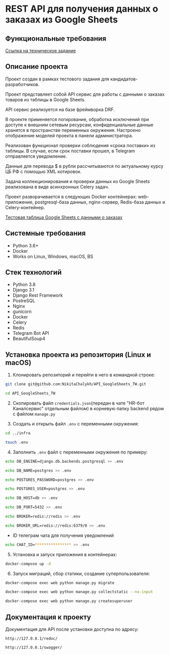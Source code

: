 REST API для получения данных о заказах из Google Sheets
=====

Функциональные требования
----------
[Ссылка на техническое задание](https://kanalservis.notion.site/kanalservis/Python-82f517c516d041b8aca227f0a44ed1f1)

Описание проекта
----------
Проект создан в рамках тестового задания для кандидатов-разработчиков. 

Проект представляет собой API сервис для работы с данными о заказах товаров из таблицы в Google Sheets. 

API сервис реализуется на базе фреймворка DRF. 

В проекте применяется логирование, обработка исключений при доступе к внешним сетевым ресурсам, конфиденциальные данные хранятся в пространстве переменных окружения. Настроено отображение моделей проекта в панели администратора.

Реализован функционал проверки соблюдения «срока поставки» из таблицы. В случае, если срок поставки прошел, в Telegram отправляется уведомление. 

Данные для перевода $ в рубли рассчитываются по актуальному курсу ЦБ РФ с помощью XML котировок.

Задача коллекционирования и проверки данных из Google Sheets реализована в виде асинхронных Celery задач.

Проект разворачивается в следующих Docker контейнерах: web-приложение, postgresql-база данных, nginx-сервер, Redis-база данных и Celery-контейнер.

[Тестовая таблица Google Sheets с данными о заказах](https://docs.google.com/spreadsheets/d/1OpCylqw4U-64lMKZFVk7fhllqOvczTD5eb516aDghbo/edit#gid=0) 

Системные требования
----------
* Python 3.6+
* Docker
* Works on Linux, Windows, macOS, BS

Стек технологий
----------
* Python 3.8
* Django 3.1
* Django Rest Framework
* PostreSQL
* Nginx
* gunicorn
* Docker
* Celery
* Redis
* Telegram Bot API
* BeautifulSoup4

Установка проекта из репозитория (Linux и macOS)
----------
1. Клонировать репозиторий и перейти в него в командной строке:
```bash 
git clone git@github.com:NikitaChalykh/API_GoogleSheets_TW.git

cd API_GoogleSheets_TW
```

2. Скопировать файл ```credentials.json```(передан в чате "HR-бот Каналсервис" отдельным файлом) в корневую папку backend рядом с файлом ```manage.py```

3. Cоздать и открыть файл ```.env``` с переменными окружения:
```bash 
cd ../infra

touch .env
```

4. Заполнить ```.env``` файл с переменными окружения по примеру:
```bash 
echo DB_ENGINE=django.db.backends.postgresql >> .env

echo DB_NAME=postgres >> .env

echo POSTGRES_PASSWORD=postgres >> .env

echo POSTGRES_USER=postgres >> .env

echo DB_HOST=db >> .env

echo DB_PORT=5432 >> .env

echo BROKER=redis://redis >> .env

echo BROKER_URL=redis://redis:6379/0 >> .env
```
* ID телеграм чата для получения уведомлений
```bash
echo CHAT_ID=**************** >> .env
```

5. Установка и запуск приложения в контейнерах:
```bash
docker-compose up -d
```

6. Запуск миграций, сбор статики, создание суперпользователя:
```bash 
docker-compose exec web python manage.py migrate

docker-compose exec web python manage.py collectstatic --no-input  

docker-compose exec web python manage.py createsuperuser
```
Документация к проекту
----------
Документация для API после установки доступна по адресу:

```http://127.0.0.1/redoc/```

```http://127.0.0.1/swagger/```
